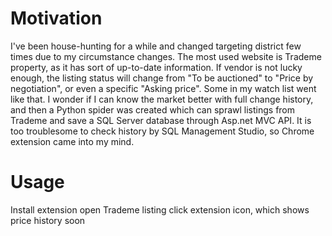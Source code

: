 # Motivation
I've been house-hunting for a while and changed targeting district few times due to my circumstance changes. The most used website is Trademe property, as it has sort of up-to-date information. If vendor is not lucky enough, the listing status will change from "To be auctioned" to "Price by negotiation", or even a specific "Asking price". Some in my watch list went like that. I wonder if I can know the market better with full change history, and then a Python spider was created which can sprawl listings from Trademe and save a SQL Server database through Asp.net MVC API. It is too troublesome to check history by SQL Management Studio, so Chrome extension came into my mind.

# Usage
Install extension
open Trademe listing
click extension icon, which shows price history soon
